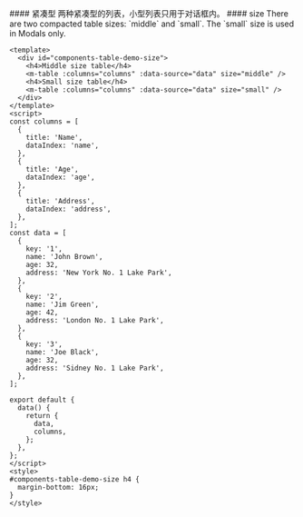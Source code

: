 <cn>
#### 紧凑型
两种紧凑型的列表，小型列表只用于对话框内。
</cn>

<us>
#### size
There are two compacted table sizes: `middle` and `small`. The `small` size is used in Modals only.
</us>

```vue
<template>
  <div id="components-table-demo-size">
    <h4>Middle size table</h4>
    <m-table :columns="columns" :data-source="data" size="middle" />
    <h4>Small size table</h4>
    <m-table :columns="columns" :data-source="data" size="small" />
  </div>
</template>
<script>
const columns = [
  {
    title: 'Name',
    dataIndex: 'name',
  },
  {
    title: 'Age',
    dataIndex: 'age',
  },
  {
    title: 'Address',
    dataIndex: 'address',
  },
];
const data = [
  {
    key: '1',
    name: 'John Brown',
    age: 32,
    address: 'New York No. 1 Lake Park',
  },
  {
    key: '2',
    name: 'Jim Green',
    age: 42,
    address: 'London No. 1 Lake Park',
  },
  {
    key: '3',
    name: 'Joe Black',
    age: 32,
    address: 'Sidney No. 1 Lake Park',
  },
];

export default {
  data() {
    return {
      data,
      columns,
    };
  },
};
</script>
<style>
#components-table-demo-size h4 {
  margin-bottom: 16px;
}
</style>
```
